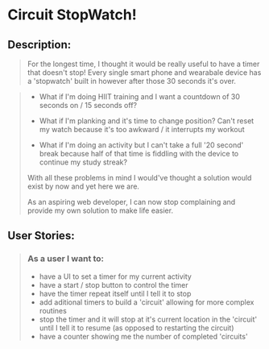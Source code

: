 # Circuit StopWatch!

## Description:

> For the longest time, I thought it would be really useful to have a timer that doesn't stop! Every single smart phone and wearabale device has a 'stopwatch' built in however after those 30 seconds it's over. 

> - What if I'm doing HIIT training and I want a countdown of 30 seconds on / 15 seconds off?
>
> - What if I'm planking and it's time to change position? Can't reset my watch because it's too awkward  / it interrupts my workout
>
> - What if I'm doing an activity but I can't take a full '20 second' break because half of that time is fiddling with the device to continue my study streak?
>
> With all these problems in mind I would've thought a solution would exist by now and yet here we are.
> 
>As an aspiring web developer, I can now stop complaining and provide my own solution to make life easier.

## User Stories:

>### As a user I want to:
>
>- have a UI to set a timer for my current activity
>- have a start / stop button to control the timer
>- have the timer repeat itself until I tell it to stop
>- add aditional timers to build a 'circuit' allowing for more complex routines
>- stop the timer and it will stop at it's current location in the 'circuit' until I tell it to resume
(as opposed to restarting the circuit)
>- have a counter showing me the number of completed 'circuits'

